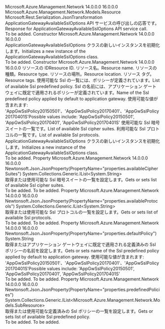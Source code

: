 <Type Name="ApplicationGatewayAvailableSslOptions" FullName="Microsoft.Azure.Management.Network.Models.ApplicationGatewayAvailableSslOptions">
  <TypeSignature Language="C#" Value="public class ApplicationGatewayAvailableSslOptions : Microsoft.Azure.Management.Network.Models.Resource" />
  <TypeSignature Language="ILAsm" Value=".class public auto ansi beforefieldinit ApplicationGatewayAvailableSslOptions extends Microsoft.Azure.Management.Network.Models.Resource" />
  <TypeSignature Language="DocId" Value="T:Microsoft.Azure.Management.Network.Models.ApplicationGatewayAvailableSslOptions" />
  <TypeSignature Language="VB.NET" Value="Public Class ApplicationGatewayAvailableSslOptions&#xA;Inherits Resource" />
  <TypeSignature Language="F#" Value="type ApplicationGatewayAvailableSslOptions = class&#xA;    inherit Resource" />
  <AssemblyInfo>
    <AssemblyName>Microsoft.Azure.Management.Network</AssemblyName>
    <AssemblyVersion>14.0.0.0</AssemblyVersion>
    <AssemblyVersion>16.0.0.0</AssemblyVersion>
  </AssemblyInfo>
  <Base>
    <BaseTypeName>Microsoft.Azure.Management.Network.Models.Resource</BaseTypeName>
  </Base>
  <Interfaces />
  <Attributes>
    <Attribute>
      <AttributeName>Microsoft.Rest.Serialization.JsonTransformation</AttributeName>
    </Attribute>
  </Attributes>
  <Docs>
    <summary>
            <span data-ttu-id="1aa4d-101">ApplicationGatewayAvailableSslOptions API サービスの呼び出しの応答です。</span><span class="sxs-lookup"><span data-stu-id="1aa4d-101">Response for ApplicationGatewayAvailableSslOptions API service call.</span></span>
            </summary>
    <remarks>To be added.</remarks>
  </Docs>
  <Members>
    <Member MemberName=".ctor">
      <MemberSignature Language="C#" Value="public ApplicationGatewayAvailableSslOptions ();" />
      <MemberSignature Language="ILAsm" Value=".method public hidebysig specialname rtspecialname instance void .ctor() cil managed" />
      <MemberSignature Language="DocId" Value="M:Microsoft.Azure.Management.Network.Models.ApplicationGatewayAvailableSslOptions.#ctor" />
      <MemberSignature Language="VB.NET" Value="Public Sub New ()" />
      <MemberType>Constructor</MemberType>
      <AssemblyInfo>
        <AssemblyName>Microsoft.Azure.Management.Network</AssemblyName>
        <AssemblyVersion>14.0.0.0</AssemblyVersion>
        <AssemblyVersion>16.0.0.0</AssemblyVersion>
      </AssemblyInfo>
      <Parameters />
      <Docs>
        <summary>
            <span data-ttu-id="1aa4d-102">ApplicationGatewayAvailableSslOptions クラスの新しいインスタンスを初期化します。</span><span class="sxs-lookup"><span data-stu-id="1aa4d-102">Initializes a new instance of the ApplicationGatewayAvailableSslOptions class.</span></span>
            </summary>
        <remarks>To be added.</remarks>
      </Docs>
    </Member>
    <Member MemberName=".ctor">
      <MemberSignature Language="C#" Value="public ApplicationGatewayAvailableSslOptions (string id = null, string name = null, string type = null, string location = null, System.Collections.Generic.IDictionary&lt;string,string&gt; tags = null, System.Collections.Generic.IList&lt;Microsoft.Azure.Management.Network.Models.SubResource&gt; predefinedPolicies = null, string defaultPolicy = null, System.Collections.Generic.IList&lt;string&gt; availableCipherSuites = null, System.Collections.Generic.IList&lt;string&gt; availableProtocols = null);" />
      <MemberSignature Language="ILAsm" Value=".method public hidebysig specialname rtspecialname instance void .ctor(string id, string name, string type, string location, class System.Collections.Generic.IDictionary`2&lt;string, string&gt; tags, class System.Collections.Generic.IList`1&lt;class Microsoft.Azure.Management.Network.Models.SubResource&gt; predefinedPolicies, string defaultPolicy, class System.Collections.Generic.IList`1&lt;string&gt; availableCipherSuites, class System.Collections.Generic.IList`1&lt;string&gt; availableProtocols) cil managed" />
      <MemberSignature Language="DocId" Value="M:Microsoft.Azure.Management.Network.Models.ApplicationGatewayAvailableSslOptions.#ctor(System.String,System.String,System.String,System.String,System.Collections.Generic.IDictionary{System.String,System.String},System.Collections.Generic.IList{Microsoft.Azure.Management.Network.Models.SubResource},System.String,System.Collections.Generic.IList{System.String},System.Collections.Generic.IList{System.String})" />
      <MemberSignature Language="VB.NET" Value="Public Sub New (Optional id As String = null, Optional name As String = null, Optional type As String = null, Optional location As String = null, Optional tags As IDictionary(Of String, String) = null, Optional predefinedPolicies As IList(Of SubResource) = null, Optional defaultPolicy As String = null, Optional availableCipherSuites As IList(Of String) = null, Optional availableProtocols As IList(Of String) = null)" />
      <MemberSignature Language="F#" Value="new Microsoft.Azure.Management.Network.Models.ApplicationGatewayAvailableSslOptions : string * string * string * string * System.Collections.Generic.IDictionary&lt;string, string&gt; * System.Collections.Generic.IList&lt;Microsoft.Azure.Management.Network.Models.SubResource&gt; * string * System.Collections.Generic.IList&lt;string&gt; * System.Collections.Generic.IList&lt;string&gt; -&gt; Microsoft.Azure.Management.Network.Models.ApplicationGatewayAvailableSslOptions" Usage="new Microsoft.Azure.Management.Network.Models.ApplicationGatewayAvailableSslOptions (id, name, type, location, tags, predefinedPolicies, defaultPolicy, availableCipherSuites, availableProtocols)" />
      <MemberType>Constructor</MemberType>
      <AssemblyInfo>
        <AssemblyName>Microsoft.Azure.Management.Network</AssemblyName>
        <AssemblyVersion>14.0.0.0</AssemblyVersion>
        <AssemblyVersion>16.0.0.0</AssemblyVersion>
      </AssemblyInfo>
      <Parameters>
        <Parameter Name="id" Type="System.String" />
        <Parameter Name="name" Type="System.String" />
        <Parameter Name="type" Type="System.String" />
        <Parameter Name="location" Type="System.String" />
        <Parameter Name="tags" Type="System.Collections.Generic.IDictionary&lt;System.String,System.String&gt;" />
        <Parameter Name="predefinedPolicies" Type="System.Collections.Generic.IList&lt;Microsoft.Azure.Management.Network.Models.SubResource&gt;" />
        <Parameter Name="defaultPolicy" Type="System.String" />
        <Parameter Name="availableCipherSuites" Type="System.Collections.Generic.IList&lt;System.String&gt;" />
        <Parameter Name="availableProtocols" Type="System.Collections.Generic.IList&lt;System.String&gt;" />
      </Parameters>
      <Docs>
        <param name="id"><span data-ttu-id="1aa4d-103">リソースの ID</span><span class="sxs-lookup"><span data-stu-id="1aa4d-103">Resource ID.</span></span></param>
        <param name="name"><span data-ttu-id="1aa4d-104">リソース名。</span><span class="sxs-lookup"><span data-stu-id="1aa4d-104">Resource name.</span></span></param>
        <param name="type"><span data-ttu-id="1aa4d-105">リソースの種類。</span><span class="sxs-lookup"><span data-stu-id="1aa4d-105">Resource type.</span></span></param>
        <param name="location"><span data-ttu-id="1aa4d-106">リソースの場所。</span><span class="sxs-lookup"><span data-stu-id="1aa4d-106">Resource location.</span></span></param>
        <param name="tags"><span data-ttu-id="1aa4d-107">リソース タグ。</span><span class="sxs-lookup"><span data-stu-id="1aa4d-107">Resource tags.</span></span></param>
        <param name="predefinedPolicies"><span data-ttu-id="1aa4d-108">使用可能な Ssl の一覧には、ポリシーが定義されています。</span><span class="sxs-lookup"><span data-stu-id="1aa4d-108">List of available Ssl predefined policy.</span></span></param>
        <param name="defaultPolicy"><span data-ttu-id="1aa4d-109">Ssl の名前には、アプリケーション ゲートウェイに既定で適用されるポリシーが定義されています。</span><span class="sxs-lookup"><span data-stu-id="1aa4d-109">Name of the Ssl predefined policy applied by default to application gateway.</span></span> <span data-ttu-id="1aa4d-110">使用可能な値が含まれます: 'AppGwSslPolicy20150501'、'AppGwSslPolicy20170401'、'AppGwSslPolicy20170401S'</span><span class="sxs-lookup"><span data-stu-id="1aa4d-110">Possible values include: 'AppGwSslPolicy20150501', 'AppGwSslPolicy20170401', 'AppGwSslPolicy20170401S'</span></span></param>
        <param name="availableCipherSuites"><span data-ttu-id="1aa4d-111">使用可能な Ssl 暗号スイートの一覧です。</span><span class="sxs-lookup"><span data-stu-id="1aa4d-111">List of available Ssl cipher suites.</span></span></param>
        <param name="availableProtocols"><span data-ttu-id="1aa4d-112">利用可能な Ssl プロトコルの一覧です。</span><span class="sxs-lookup"><span data-stu-id="1aa4d-112">List of available Ssl protocols.</span></span></param>
        <summary>
            <span data-ttu-id="1aa4d-113">ApplicationGatewayAvailableSslOptions クラスの新しいインスタンスを初期化します。</span><span class="sxs-lookup"><span data-stu-id="1aa4d-113">Initializes a new instance of the ApplicationGatewayAvailableSslOptions class.</span></span>
            </summary>
        <remarks>To be added.</remarks>
      </Docs>
    </Member>
    <Member MemberName="AvailableCipherSuites">
      <MemberSignature Language="C#" Value="public System.Collections.Generic.IList&lt;string&gt; AvailableCipherSuites { get; set; }" />
      <MemberSignature Language="ILAsm" Value=".property instance class System.Collections.Generic.IList`1&lt;string&gt; AvailableCipherSuites" />
      <MemberSignature Language="DocId" Value="P:Microsoft.Azure.Management.Network.Models.ApplicationGatewayAvailableSslOptions.AvailableCipherSuites" />
      <MemberSignature Language="VB.NET" Value="Public Property AvailableCipherSuites As IList(Of String)" />
      <MemberSignature Language="F#" Value="member this.AvailableCipherSuites : System.Collections.Generic.IList&lt;string&gt; with get, set" Usage="Microsoft.Azure.Management.Network.Models.ApplicationGatewayAvailableSslOptions.AvailableCipherSuites" />
      <MemberType>Property</MemberType>
      <AssemblyInfo>
        <AssemblyName>Microsoft.Azure.Management.Network</AssemblyName>
        <AssemblyVersion>14.0.0.0</AssemblyVersion>
        <AssemblyVersion>16.0.0.0</AssemblyVersion>
      </AssemblyInfo>
      <Attributes>
        <Attribute>
          <AttributeName>Newtonsoft.Json.JsonProperty(PropertyName="properties.availableCipherSuites")</AttributeName>
        </Attribute>
      </Attributes>
      <ReturnValue>
        <ReturnType>System.Collections.Generic.IList&lt;System.String&gt;</ReturnType>
      </ReturnValue>
      <Docs>
        <summary>
            <span data-ttu-id="1aa4d-114">取得または使用可能な Ssl 暗号スイートの一覧を設定します。</span><span class="sxs-lookup"><span data-stu-id="1aa4d-114">Gets or sets list of available Ssl cipher suites.</span></span>
            </summary>
        <value>To be added.</value>
        <remarks>To be added.</remarks>
      </Docs>
    </Member>
    <Member MemberName="AvailableProtocols">
      <MemberSignature Language="C#" Value="public System.Collections.Generic.IList&lt;string&gt; AvailableProtocols { get; set; }" />
      <MemberSignature Language="ILAsm" Value=".property instance class System.Collections.Generic.IList`1&lt;string&gt; AvailableProtocols" />
      <MemberSignature Language="DocId" Value="P:Microsoft.Azure.Management.Network.Models.ApplicationGatewayAvailableSslOptions.AvailableProtocols" />
      <MemberSignature Language="VB.NET" Value="Public Property AvailableProtocols As IList(Of String)" />
      <MemberSignature Language="F#" Value="member this.AvailableProtocols : System.Collections.Generic.IList&lt;string&gt; with get, set" Usage="Microsoft.Azure.Management.Network.Models.ApplicationGatewayAvailableSslOptions.AvailableProtocols" />
      <MemberType>Property</MemberType>
      <AssemblyInfo>
        <AssemblyName>Microsoft.Azure.Management.Network</AssemblyName>
        <AssemblyVersion>14.0.0.0</AssemblyVersion>
        <AssemblyVersion>16.0.0.0</AssemblyVersion>
      </AssemblyInfo>
      <Attributes>
        <Attribute>
          <AttributeName>Newtonsoft.Json.JsonProperty(PropertyName="properties.availableProtocols")</AttributeName>
        </Attribute>
      </Attributes>
      <ReturnValue>
        <ReturnType>System.Collections.Generic.IList&lt;System.String&gt;</ReturnType>
      </ReturnValue>
      <Docs>
        <summary>
            <span data-ttu-id="1aa4d-115">取得または使用可能な Ssl プロトコルの一覧を設定します。</span><span class="sxs-lookup"><span data-stu-id="1aa4d-115">Gets or sets list of available Ssl protocols.</span></span>
            </summary>
        <value>To be added.</value>
        <remarks>To be added.</remarks>
      </Docs>
    </Member>
    <Member MemberName="DefaultPolicy">
      <MemberSignature Language="C#" Value="public string DefaultPolicy { get; set; }" />
      <MemberSignature Language="ILAsm" Value=".property instance string DefaultPolicy" />
      <MemberSignature Language="DocId" Value="P:Microsoft.Azure.Management.Network.Models.ApplicationGatewayAvailableSslOptions.DefaultPolicy" />
      <MemberSignature Language="VB.NET" Value="Public Property DefaultPolicy As String" />
      <MemberSignature Language="F#" Value="member this.DefaultPolicy : string with get, set" Usage="Microsoft.Azure.Management.Network.Models.ApplicationGatewayAvailableSslOptions.DefaultPolicy" />
      <MemberType>Property</MemberType>
      <AssemblyInfo>
        <AssemblyName>Microsoft.Azure.Management.Network</AssemblyName>
        <AssemblyVersion>14.0.0.0</AssemblyVersion>
        <AssemblyVersion>16.0.0.0</AssemblyVersion>
      </AssemblyInfo>
      <Attributes>
        <Attribute>
          <AttributeName>Newtonsoft.Json.JsonProperty(PropertyName="properties.defaultPolicy")</AttributeName>
        </Attribute>
      </Attributes>
      <ReturnValue>
        <ReturnType>System.String</ReturnType>
      </ReturnValue>
      <Docs>
        <summary>
            <span data-ttu-id="1aa4d-116">取得またはアプリケーション ゲートウェイに既定で適用される定義済みの Ssl ポリシーの名前を設定します。</span><span class="sxs-lookup"><span data-stu-id="1aa4d-116">Gets or sets name of the Ssl predefined policy applied by default to application gateway.</span></span> <span data-ttu-id="1aa4d-117">使用可能な値が含まれます: 'AppGwSslPolicy20150501'、'AppGwSslPolicy20170401'、'AppGwSslPolicy20170401S'</span><span class="sxs-lookup"><span data-stu-id="1aa4d-117">Possible values include: 'AppGwSslPolicy20150501', 'AppGwSslPolicy20170401', 'AppGwSslPolicy20170401S'</span></span>
            </summary>
        <value>To be added.</value>
        <remarks>To be added.</remarks>
      </Docs>
    </Member>
    <Member MemberName="PredefinedPolicies">
      <MemberSignature Language="C#" Value="public System.Collections.Generic.IList&lt;Microsoft.Azure.Management.Network.Models.SubResource&gt; PredefinedPolicies { get; set; }" />
      <MemberSignature Language="ILAsm" Value=".property instance class System.Collections.Generic.IList`1&lt;class Microsoft.Azure.Management.Network.Models.SubResource&gt; PredefinedPolicies" />
      <MemberSignature Language="DocId" Value="P:Microsoft.Azure.Management.Network.Models.ApplicationGatewayAvailableSslOptions.PredefinedPolicies" />
      <MemberSignature Language="VB.NET" Value="Public Property PredefinedPolicies As IList(Of SubResource)" />
      <MemberSignature Language="F#" Value="member this.PredefinedPolicies : System.Collections.Generic.IList&lt;Microsoft.Azure.Management.Network.Models.SubResource&gt; with get, set" Usage="Microsoft.Azure.Management.Network.Models.ApplicationGatewayAvailableSslOptions.PredefinedPolicies" />
      <MemberType>Property</MemberType>
      <AssemblyInfo>
        <AssemblyName>Microsoft.Azure.Management.Network</AssemblyName>
        <AssemblyVersion>14.0.0.0</AssemblyVersion>
        <AssemblyVersion>16.0.0.0</AssemblyVersion>
      </AssemblyInfo>
      <Attributes>
        <Attribute>
          <AttributeName>Newtonsoft.Json.JsonProperty(PropertyName="properties.predefinedPolicies")</AttributeName>
        </Attribute>
      </Attributes>
      <ReturnValue>
        <ReturnType>System.Collections.Generic.IList&lt;Microsoft.Azure.Management.Network.Models.SubResource&gt;</ReturnType>
      </ReturnValue>
      <Docs>
        <summary>
            <span data-ttu-id="1aa4d-118">取得または使用可能な定義済みの Ssl ポリシーの一覧を設定します。</span><span class="sxs-lookup"><span data-stu-id="1aa4d-118">Gets or sets list of available Ssl predefined policy.</span></span>
            </summary>
        <value>To be added.</value>
        <remarks>To be added.</remarks>
      </Docs>
    </Member>
  </Members>
</Type>